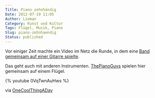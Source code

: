 ```yaml
---
Title: Piano zehnhändig
Date: 2012-07-19 11:05
Author: Lioman
Category: Kunst und Kultur
Tags: Flügel, Musik, Piano
Slug: piano-zehnhaendig
Status: published
---
```


Vor einiger Zeit machte ein Video im Netz die Runde, in dem eine [Band gemeinsam auf einer Gitarre spielte]({filename}2012-01-13-eine-band-eine-gitarre-grosse-musik.md).

Das geht auch mit anderen Instrumenten.
[ThePianoGuys](http://thepianoguys.com/) spielen hier gemeinsam auf
einem Flügel.

{% youtube 0VqTwnAuHws %}

via
[OneCoolThingADay](http://www.onecoolthingaday.com/today/2012/7/19/5-guys-1-piano.html)

